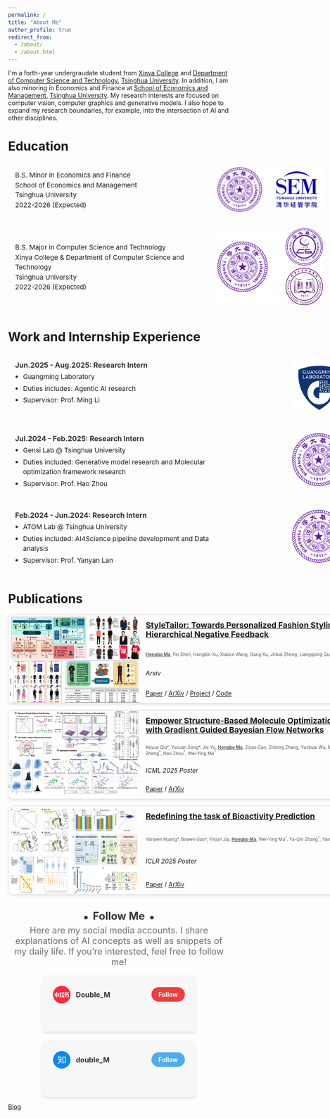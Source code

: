 ```yaml
---
permalink: /
title: "About Me"
author_profile: true
redirect_from: 
  - /about/
  - /about.html
---
```


I'm a forth-year undergraudate student from [Xinya College](https://www.xyc.tsinghua.edu.cn/en/) and [Department of Computer Science and Technology](https://www.cs.tsinghua.edu.cn/csen/), [Tsinghua University](https://www.tsinghua.edu.cn/en/). In addition, I am also minoring in Economics and Finance at [School of Economics and Management](https://www.sem.tsinghua.edu.cn/en/), [Tsinghua University](https://www.tsinghua.edu.cn/en/). My research interests are focused on computer vision, computer graphics and generative models. I also hope to expand my research boundaries, for example, into the intersection of AI and other disciplines.

# Education

<!-- * B.S. Minor in Economics and Finance, School of Economics and Management, Tsinghua University, 2026(expected)
* B.S. Major in Computer Science and Technology, Xinya College & Department of Computer Science and Technology, Tsinghua University, 2026 (expected) -->
<style>
  .edu-card {
    display: flex;
    align-items: center;
    justify-content: space-between;
    /* border: 1px solid #ddd; */
    /* border-radius: 10px; */
    padding: 12px 16px;
    margin: 10px 0;
    /* box-shadow: 0 2px 6px rgba(0,0,0,0.1); */
    width: 700px; 

  .edu-text {
    font-size: 15px;
    line-height: 1.5;
    flex: 2; 
  }

  .edu-image {
    flex: 1;
    text-align: right;
  }

  .edu-image img {
    max-width: 240px; 
    border-radius: 6px;
  }
</style>

<div class="edu-card">
  <div class="edu-text">
    B.S. Minor in Economics and Finance <br>
    School of Economics and Management <br>
    Tsinghua University<br>
    2022-2026 (Expected)
  </div>
  <div class="edu-image">
    <img src="../images/educations/bs_minor.png" alt="School of Economics and Management">
  </div>
</div>

<div class="edu-card">
  <div class="edu-text">
    B.S. Major in Computer Science and Technology<br>
    Xinya College & Department of Computer Science and Technology<br>
    Tsinghua University<br> 
    2022-2026 (Expected)
  </div>
  <div class="edu-image">
    <img src="../images/educations/bs_major.png" alt="Computer Science Department">
  </div>
</div>


# Work and Internship Experience

<style>
  .intern-card {
    display: flex;
    align-items: flex-start;
    justify-content: space-between;
    /* border: 1px solid #ddd;
    border-radius: 10px; */
    padding: 16px;
    margin: 12px 0;
    /* box-shadow: 0 2px 6px rgba(0,0,0,0.1); */
    width: 750px; 
    /* background-color: #fff; */
  }

  .intern-text {
    flex: 2;
    font-size: 15px;
    line-height: 1.5;
  }

  .intern-text h4 {
    margin: 0 0 4px 0;
    font-size: 16px;
    color: #333;
  }

  .intern-text ul {
    margin: 0;
    padding-left: 18px;
  }

  .intern-text li {
    margin-bottom: 4px;
  }

  .intern-image {
    flex: 1;
    text-align: right;
  }

  .intern-image img {
    max-width: 120px;
    border-radius: 6px;
  }
</style>
<div class="intern-card">
  <div class="intern-text">
    <h4>Jun.2025 - Aug.2025: Research Intern</h4>
    <ul>
      <li>Guangming Laboratory</li>
      <li>Duties includes: Agentic AI research</li>
      <li>Supervisor: Prof. Ming Li</li>
    </ul>
  </div>
  <div class="intern-image">
    <img src="../images/intern/guangminglab.png" alt="Guangming Lab">
  </div>
</div>
<div class="intern-card">
  <div class="intern-text">
    <h4>Jul.2024 - Feb.2025: Research Intern</h4>
    <ul>
      <li>Gensi Lab @ Tsinghua University</li>
      <li>Duties included: Generative model research and Molecular optimization framework research</li>
      <li>Supervisor: Prof. Hao Zhou</li>
    </ul>
  </div>
  <div class="intern-image">
    <img src="../images/intern/Tsinghua.png" alt="Gensi Lab">
  </div>
</div>

<div class="intern-card">
  <div class="intern-text">
    <h4>Feb.2024 - Jun.2024: Research Intern</h4>
    <ul>
      <li>ATOM Lab @ Tsinghua University</li>
      <li>Duties included: AI4Science pipeline development and Data analysis</li>
      <li>Supervisor: Prof. Yanyan Lan</li>
    </ul>
  </div>
  <div class="intern-image">
    <img src="../images/intern/Tsinghua.png" alt="ATOM Lab">
  </div>
</div>

  
# Publications

<style>
  .pub-card {
    display: flex;
    width: 800px;         
    height: 200px;        
    border: 1px solid #ddd;
    border-radius: 10px;
    margin: 15px 0;
    overflow: hidden;
    box-shadow: 0 2px 6px rgba(0,0,0,0.1);
  }

  .pub-card img {
    width: 300px;
    height: 100%;         
    /* object-fit: cover; */
  }

  .pub-content {
    padding: 12px;
    flex: 1;
    display: flex;
    flex-direction: column;
    justify-content: space-between; 
  }

  .pub-content h3 {
    margin: 0;
    font-size: 18px;
  }

  .pub-content p {
    margin: 2px 0;
  }

  .card-authors {
    font-size: 10px; 
    color: #555;     
  }

  .conference_or_journal{
    font-size: 14px;
  }

  .functions {
    font-size: 14px;
  }

</style>

<div class="pub-card">
  <img src="../images/publications/StyleTailor- Towards Personalized Fashion Styling via Hierarchical Negative Feedback.png" alt="paper">
  <div class="pub-content">
    <h3><a href="https://arxiv.org/pdf/2508.06555?">StyleTailor: Towards Personalized Fashion Styling via Hierarchical Negative Feedback</a></h3>
    <p class="card-authors"> <strong><u>Hongbo Ma</u></strong>, Fei Shen, Hongbin Xu, Xiaoce Wang, Gang Xu, Jinkai Zheng, Liangqiong Qu, Ming Li<sup>†</sup></p>
    <p class="conference_or_journal"><em>Arxiv</em></p>
    <p class="functions">
      <a href="https://arxiv.org/pdf/2508.06555?">Paper</a> /
      <a href="https://arxiv.org/abs/2508.06555?">ArXiv</a> /
      <a href="https://mahb-thu.github.io/StyleTailor.github.io/">Project</a> /
      <a href="https://github.com/mahb-THU/StyleTailor">Code</a> 
    </p>
  </div>
</div>

<div class="pub-card">
  <img src="../images/publications/Empower Structure-Based Molecule Optimization with Gradient Guided Bayesian Flow Networks.png" alt="paper">
  <div class="pub-content">
    <h3><a href="https://arxiv.org/pdf/2411.13280">Empower Structure-Based Molecule Optimization with Gradient Guided Bayesian Flow Networks</a></h3>
    <p class="card-authors">Keyue Qiu*, Yuxuan Song*, Jie Yu, <strong><u>Hongbo Ma</u></strong>, Ziyao Cao, Zhilong Zhang, Yushuai Wu, Mingyue Zheng<sup>†</sup>, Hao Zhou<sup>†</sup>, Wei-Ying Ma<sup>†</sup></p>
    <p class="conference_or_journal"><em>ICML 2025 Poster</em></p>
    <p class="functions">
      <a href="https://arxiv.org/pdf/2411.13280">Paper</a> /
      <a href="https://arxiv.org/abs/2411.13280">ArXiv</a>
    </p>
  </div>
</div>

<div class="pub-card">
  <img src="../images/publications/Redefining the task of Bioactivity Prediction.png" alt="paper">
  <div class="pub-content">
    <h3><a href="https://proceedings.iclr.cc/paper_files/paper/2025/file/dee8f820d86aca28ab0328a9243020f9-Paper-Conference.pdf">Redefining the task of Bioactivity Prediction</a></h3>
    <p class="card-authors">Yanwen Huang*, Bowen Gao*, Yinjun Jia, <strong><u>Hongbo Ma</u></strong>, Wei-Ying Ma<sup>†</sup>, Ya-Qin Zhang<sup>†</sup>, Yanyan Lan<sup>†</sup></p>
    <p class="conference_or_journal"><em>ICLR 2025 Poster</em></p>
    <p class="functions">
      <a href="https://openreview.net/pdf?id=S8gbnkCgxZ">Paper</a> /
      <a href="https://arxiv.org/html/2406.08961v1">ArXiv</a>
    </p>
  </div>
</div>

<style>
  .follow-us-container {
    text-align: center;
    font-family: -apple-system, BlinkMacSystemFont, "Segoe UI", Roboto, "Helvetica Neue", Arial, sans-serif;
    color: #333;
  }
  .follow-us-title {
    font-size: 24px;
    font-weight: bold;
    margin-bottom: 1px;
  }
  .follow-us-title span {
    display: inline-block;
    position: relative;
  }
  .follow-us-title span::before,
  .follow-us-title span::after {
    content: '';
    position: absolute;
    top: 50%;
    width: 8px;
    height: 8px;
    background-color: #333;
    border-radius: 50%;
  }
  .follow-us-title span::before {
    left: -20px;
  }
  .follow-us-title span::after {
    right: -20px;
  }
  .follow-us-subtitle {
    font-size: 20px;
    color: #6f6e6eff;
    margin: 6px 0 18px 0; 
    text-align: center;  
  }
  .cards-container {
    display: flex;
    justify-content: center;
    gap: 20px;
    flex-wrap: wrap;
  }
  .card {
    background-color: #f7f7f7;
    border-radius: 8px;
    padding: 24px;
    width: 300px;
    text-align: left;
    box-shadow: 0 4px 6px rgba(0,0,0,0.1);
    height: 80px;
  }
  .card-header {
    display: flex;
    justify-content: space-between;
    align-items: center;
    margin-bottom: 20px;
  }
  .card-profile {
    display: flex;
    align-items: center;
  }
  .card-profile-pic {
    width: 40px;
    height: 40px;
    border-radius: 50%;
    margin-right: 12px;
  }
  .card-username {
    font-weight: bold;
    font-size: 16px;
  }
  .follow-button_xiaohongshu {
    background-color: #f03d3dff;
    color: #fff;
    border: none;
    padding: 8px 16px;
    border-radius: 20px;
    cursor: pointer;
    font-weight: bold;
    text-decoration: none;
  }
  .follow-button_zhihu {
    background-color: #4fabecff;
    color: #fff;
    border: none;
    padding: 8px 16px;
    border-radius: 20px;
    cursor: pointer;
    font-weight: bold;
    text-decoration: none;
  }
</style>

<div class="follow-us-container">
  <h2 class="follow-us-title"><span>Follow Me</span></h2>
  <p class="follow-us-subtitle">Here are my social media accounts. I share explanations of AI concepts as well as snippets of my daily life. If you’re interested, feel free to follow me!</p>
  <div class="cards-container">
    <div class="card">
      <div class="card-header">
        <div class="card-profile">
          <img src="../images/followme/Xiaohongshu.png" alt="Myxiaohongshu" class="card-profile-pic">
          <span class="card-username">Double_M</span>
        </div>
        <a href="https://www.xiaohongshu.com/user/profile/64d44d3f000000000e025c3e" target="_blank" class="follow-button_xiaohongshu">Follow</a>
      </div>
    </div>
    <div class="card">
      <div class="card-header">
        <div class="card-profile">
          <img src="../images/followme/zhihu.png" alt="Myzhihu" class="card-profile-pic">
          <span class="card-username">double_M</span>
        </div>
        <a href="https://www.zhihu.com/people/22-13-70-62-20" target="_blank" class="follow-button_zhihu">Follow</a>
      </div>
    </div>

  </div>
</div>

[Blog]()
